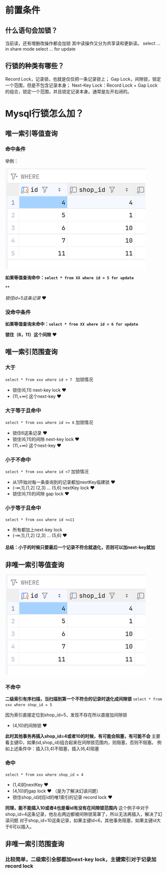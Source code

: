 # 前置条件
## 什么语句会加锁？
当前读，还有增删改操作都会加锁
其中读操作又分为共享读和更新读。
select ... in share mode
select ... for update
## 行锁的种类有哪些？
Record Lock，记录锁，也就是仅仅把一条记录锁上；
Gap Lock，间隙锁，锁定一个范围，但是不包含记录本身；
Next-Key Lock：Record Lock + Gap Lock 的组合，锁定一个范围，并且锁定记录本身。通常是左开右闭的。


# Mysql行锁怎么加？

## 唯一索引等值查询

### 命中条件

举例：

![image.png](assets/image.png)

**如果等值查询命中：`select * from XX where id = 5 for update`**

**

*锁住id=5这条记录* ❤️

### 没命中条件

**如果等值查询未命中：`select * from XX where id = 6 for update`**

**锁住（6，11）这个间隙** ❤️

## 唯一索引范围查询

### 大于

```select * from xxx where id > 7 ```
加锁情况

- 锁住(6,11] next-key lock ❤️
- (11,+∞] 这个next-key  ❤️

### 大于等于且命中

```select * from xxx where id >= 6```
加锁情况

- 锁住6这条记录 ️️️❤️
- 锁住(6,11]的间隙 next-key lock ❤️
- (11,+∞) 这个next-key  ❤️

### 小于不命中

```select * from xxx where id <7```
加锁情况

- 从1开始对每一条查询到的记录都加nextKey临建锁 ❤️
- (-∞,1],(1,2] (2,3] ... (5,6] nextKey lock ❤️
- 锁住(6,11)的间隙 gap lock ❤️ ️

### 小于等于且命中

```select * from xxx where id <=11```

- 所有都加上next-key lock
- (-∞,1],(1,2] (2,3] ... (5,6] ❤️

#### 总结：小于的时候只要最后一个记录不符合就退化，否则可以加next-key就加

## 非唯一索引等值查询

![image.png](assets/image.png?t=1732780209819)
### 不命中
**二级索引有序扫描，当扫描到第一个不符合的记录时退化成间隙锁**
```select * from xxx where shop_id = 5```

因为索引直接定位到shop_id=5，发现不存在所以直接加间隙锁
- (4,10)的间隙锁 ❤️

**此时其他事务再插入shop_id=4或者10的时候，有可能会阻塞，有可能不会**
主要看主键ID，如果(id,shop_id)组合起来在间隙锁范围内，则阻塞，否则不阻塞。
例如上述条件中：插入(3,4)不阻塞，插入(6,4)阻塞


### 命中
```select * from xxx where shop_id = 4```
- (1,4]的nextKey ❤️
- (4,10)的gap lock ❤️ （是为了解决幻读问题）
- 锁住shop_id对应id的唯1索引的记录 record lock ❤️

**同理，能不能插入10或者4也是看id有没有在间隙锁范围内**
这个例子中对于shop_id=4这条记录，他左右两边都被间隙锁笼罩了，所以无法再插入，解决了幻读问题
对于shop_id=10这条记录，如果主键id<6，其他事务阻塞，如果主键id大于6可以插入。


## 非唯一索引范围查询

### 比较简单，二级索引全部都加next-key lock，主键索引对于记录加record lock

